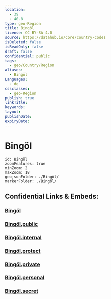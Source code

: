 ```yaml
---
location:
  - 39
  - 40.8
type: geo-Region
title: Bingöl
license: CC BY-SA 4.0
source: https://datahub.io/core/country-codes
isDeleted: false
isReadOnly: false
draft: false
confidential: public
tags:
  - geo/Country/Region
aliases:
  - Bingöl
Languages:
  - de
cssclasses:
  - geo-Region
publish: true
linkTitle:
keywords:
layout:
publishDate:
expiryDate:
---
```


# Bingöl

```leaflet
id: Bingöl
zoomFeatures: true 
minZoom: 2 
maxZoom: 18
geojsonFolder: ./Bingöl/
markerFolder: ./Bingöl/
```


## Confidential Links & Embeds: 

### [Bingöl](/_Standards/Earth/Continent/Europe/Europe~East/Turkey/Provinces~Turkey/Bingöl.md) 

### [Bingöl.public](/_public/Earth/Continent/Europe/Europe~East/Turkey/Provinces~Turkey/Bingöl.public.md) 

### [Bingöl.internal](/_internal/Earth/Continent/Europe/Europe~East/Turkey/Provinces~Turkey/Bingöl.internal.md) 

### [Bingöl.protect](/_protect/Earth/Continent/Europe/Europe~East/Turkey/Provinces~Turkey/Bingöl.protect.md) 

### [Bingöl.private](/_private/Earth/Continent/Europe/Europe~East/Turkey/Provinces~Turkey/Bingöl.private.md) 

### [Bingöl.personal](/_personal/Earth/Continent/Europe/Europe~East/Turkey/Provinces~Turkey/Bingöl.personal.md) 

### [Bingöl.secret](/_secret/Earth/Continent/Europe/Europe~East/Turkey/Provinces~Turkey/Bingöl.secret.md)

